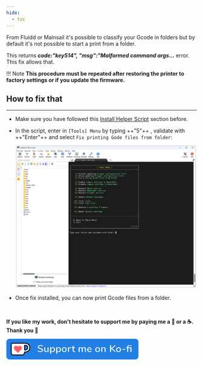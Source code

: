```yaml
---
hide:
  - toc
---
```

From Fluidd or Mainsail it's possible to classify your Gcode in folders but by default it's not possible to start a print from a folder.

This returns **_code:"key514", "msg":"Malformed command args..._** error. This fix allows that.

!!! Note
    **This procedure must be repeated after restoring the printer to factory settings or if you update the firmware.**


## How to fix that
<hr>

- Make sure you have followed this <a href="../../helper-script/helper-script-installation">Install Helper Script</a> section before.

- In the script, enter in `[Tools] Menu` by typing ++"5"++ , validate with ++"Enter"++ and select `Fix printing Gode files from folder`:

    <img width="900" src="../../assets/img/Creality-Helper-Script/Tools_Menu.png">

- Once fix installed, you can now print Gcode files from a folder.

<br />

**If you like my work, don't hesitate to support me by paying me a 🍺 or a ☕. Thank you 🙂**

<a href="https://ko-fi.com/guilouz" target="_blank"><img width="350" src="../../assets/img/home/Ko-fi.png"></a>
